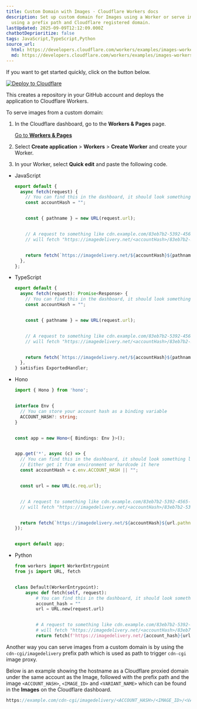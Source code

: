 ```yaml
---
title: Custom Domain with Images · Cloudflare Workers docs
description: Set up custom domain for Images using a Worker or serve images
  using a prefix path and Cloudflare registered domain.
lastUpdated: 2025-09-09T12:12:09.000Z
chatbotDeprioritize: false
tags: JavaScript,TypeScript,Python
source_url:
  html: https://developers.cloudflare.com/workers/examples/images-workers/
  md: https://developers.cloudflare.com/workers/examples/images-workers/index.md
---
```


If you want to get started quickly, click on the button below.

[![Deploy to Cloudflare](https://deploy.workers.cloudflare.com/button)](https://deploy.workers.cloudflare.com/?url=https://github.com/cloudflare/docs-examples/tree/main/workers/images-workers)

This creates a repository in your GitHub account and deploys the application to Cloudflare Workers.

To serve images from a custom domain:

1. In the Cloudflare dashboard, go to the **Workers & Pages** page.

   [Go to **Workers & Pages**](https://dash.cloudflare.com/?to=/:account/workers-and-pages)

2. Select **Create application** > **Workers** > **Create Worker** and create your Worker.

3. In your Worker, select **Quick edit** and paste the following code.

* JavaScript

  ```js
  export default {
    async fetch(request) {
      // You can find this in the dashboard, it should look something like this: ZWd9g1K7eljCn_KDTu_MWA
      const accountHash = "";


      const { pathname } = new URL(request.url);


      // A request to something like cdn.example.com/83eb7b2-5392-4565-b69e-aff66acddd00/public
      // will fetch "https://imagedelivery.net/<accountHash>/83eb7b2-5392-4565-b69e-aff66acddd00/public"


      return fetch(`https://imagedelivery.net/${accountHash}${pathname}`);
    },
  };
  ```

* TypeScript

  ```ts
  export default {
    async fetch(request): Promise<Response> {
      // You can find this in the dashboard, it should look something like this: ZWd9g1K7eljCn_KDTu_MWA
      const accountHash = "";


      const { pathname } = new URL(request.url);


      // A request to something like cdn.example.com/83eb7b2-5392-4565-b69e-aff66acddd00/public
      // will fetch "https://imagedelivery.net/<accountHash>/83eb7b2-5392-4565-b69e-aff66acddd00/public"


      return fetch(`https://imagedelivery.net/${accountHash}${pathname}`);
    },
  } satisfies ExportedHandler;
  ```

* Hono

  ```ts
  import { Hono } from 'hono';


  interface Env {
    // You can store your account hash as a binding variable
    ACCOUNT_HASH?: string;
  }


  const app = new Hono<{ Bindings: Env }>();


  app.get('*', async (c) => {
    // You can find this in the dashboard, it should look something like this: ZWd9g1K7eljCn_KDTu_MWA
    // Either get it from environment or hardcode it here
    const accountHash = c.env.ACCOUNT_HASH || "";


    const url = new URL(c.req.url);


    // A request to something like cdn.example.com/83eb7b2-5392-4565-b69e-aff66acddd00/public
    // will fetch "https://imagedelivery.net/<accountHash>/83eb7b2-5392-4565-b69e-aff66acddd00/public"


    return fetch(`https://imagedelivery.net/${accountHash}${url.pathname}`);
  });


  export default app;
  ```

* Python

  ```py
  from workers import WorkerEntrypoint
  from js import URL, fetch


  class Default(WorkerEntrypoint):
      async def fetch(self, request):
          # You can find this in the dashboard, it should look something like this: ZWd9g1K7eljCn_KDTu_MWA
          account_hash = ""
          url = URL.new(request.url)


          # A request to something like cdn.example.com/83eb7b2-5392-4565-b69e-aff66acddd00/public
          # will fetch "https://imagedelivery.net/<accountHash>/83eb7b2-5392-4565-b69e-aff66acddd00/public"
          return fetch(f'https://imagedelivery.net/{account_hash}{url.pathname}')
  ```

Another way you can serve images from a custom domain is by using the `cdn-cgi/imagedelivery` prefix path which is used as path to trigger `cdn-cgi` image proxy.

Below is an example showing the hostname as a Cloudflare proxied domain under the same account as the Image, followed with the prefix path and the image `<ACCOUNT_HASH>`, `<IMAGE_ID>` and `<VARIANT_NAME>` which can be found in the **Images** on the Cloudflare dashboard.

```js
https://example.com/cdn-cgi/imagedelivery/<ACCOUNT_HASH>/<IMAGE_ID>/<VARIANT_NAME>
```
